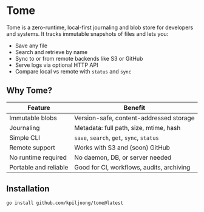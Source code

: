 # Tome

Tome is a zero-runtime, local-first journaling and blob store for developers and systems.
It tracks immutable snapshots of files and lets you:

- Save any file
- Search and retrieve by name
- Sync to or from remote backends like S3 or GitHub
- Serve logs via optional HTTP API
- Compare local vs remote with `status` and `sync`

## Why Tome?

| Feature              | Benefit                                      |
|----------------------|----------------------------------------------|
| Immutable blobs      | Version-safe, content-addressed storage      |
| Journaling           | Metadata: full path, size, mtime, hash       |
| Simple CLI           | `save`, `search`, `get`, `sync`, `status`    |
| Remote support       | Works with S3 and (soon) GitHub              |
| No runtime required  | No daemon, DB, or server needed              |
| Portable and reliable| Good for CI, workflows, audits, archiving    |

## Installation

```bash
go install github.com/kpiljoong/tome@latest
```
